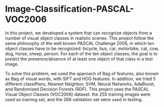 # Image-Classification-PASCAL-VOC2006

In this project, we developed a system that can recognize objects from a number of visual object classes in realistic scenes. This project follow the same philosophy of the well known PASCAL Challenge 2006, in which ten object classes have to be recognized: bicycle, bus, car, motorbike, cat, cow, dog, horse, sheep, person. For each of the ten object classes, the goal is to predict the presence/absence of at least one object of that class in a test image.

To solve this problem, we used the approach of Bag of features, also known as Bag of visual words, with SIFT and HOG features. In addition, we tried 5 different classiffiers, Nearest Neighbor, SVM, Neural Networks, AdaBoost, and Randomized Decision Forests (RDF). This project uses the PASCAL Visual Object Classes (VOC2006) dataset. the 255 training images were used as training set, and the 268 validation set were used in testing.

